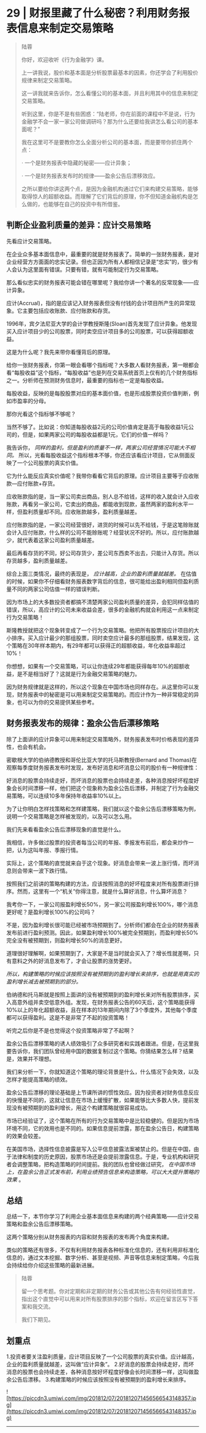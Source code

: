 # 29 | 财报里藏了什么秘密？利用财务报表信息来制定交易策略

> 陆蓉
> 
> 你好，欢迎收听《行为金融学》课。
> 
> 上一讲我说，股价和基本面是分析股票最基本的因素，你还学会了利用股价规律来制定交易策略。
> 
> 这一讲我就来告诉你，怎么看懂公司的基本面，并且利用其中的信息来制定交易策略。
> 
> 听到这里，你是不是有些困惑：“陆老师，你在前面的课程中不是说，行为金融学不会一家一家公司做调研吗？那为什么还要给我讲怎么看公司的基本面呢？”
> 
> 我在这里可不是要教你怎么全面分析公司的基本面，而是要带你抓住两个点：
> 
>   · 一个是财务报表中隐藏的秘密——应计异象；
> 
>   · 一个是财务报表发布时的规律——盈余公告后漂移效应。
> 
> 之所以要给你讲这两个点，是因为金融机构通过它们来构建交易策略，能够取得惊人的超额收益。而理解了它们背后的原理，你不但知道金融机构是怎么做的，也能够在自己的投资中有所借鉴。

## 判断企业盈利质量的差异：应计交易策略

先看应计交易策略。

在企业众多基本面信息中，最重要的就是财务报表了。简单的一张财务报表，是对企业经营方方面面的忠实记录。但也正因为所有人都相信记录是“忠实”的，很少有人会认为这里面有错误。只要有错，就有可能制定行为交易策略。

那么看似忠实的财务报表可能会错在哪里呢？我给你讲一个著名的反常现象——应计异象。

应计(Accrual)，指的是应该记入财务报表但没有付钱的会计项目所产生的异常现象。它主要包括应收账款、应付账款和存货。

1996年，宾夕法尼亚大学的会计学教授斯隆(Sloan)首先发现了应计异象。他发现买入应计项目少的公司股票，同时卖空应计项目多的公司股票，可以获得超额收益。

这是为什么呢？我先来带你看懂背后的原理。

给你一张财务报表，你第一眼会看哪个指标呢？大多数人看财务报表，第一眼都会看“每股收益”这个指标，“每股收益”也是列在交易系统首页上仅有的几个财务指标之一。分析师在预测财务信息时，最重要的指标也一定是每股收益。

每股收益，反映的是每股股票对应的基本面价值，也是形成股票投资价值判断，例如市盈率的分母。

那你光看这个指标够不够呢？

当然不够了。比如说：你知道每股收益2元的公司价值肯定是高于每股收益1元公司的，但是，如果两家公司的每股收益都是1元，它们的价值一样吗？

我告诉你， *同样的盈利，但是盈利的质量不一样，两家公司经营情况可能大不相同。* 所以，光看每股收益这个指标根本不够，你还应该看应计项目，它从侧面反映了一个公司股票的真实价值。

它为什么能反应真实价值呢？我带你看看它背后的原理。应计项目主要等于应收账款—应付账款+存货。

应收账款指的是，当一家公司卖出商品，别人总不给钱，这样的收入就会计入应收账款，再看另一家公司，它卖出的商品，都能收到现款，虽然两家的盈利水平一样，但盈利质量却不同。应收账款越多，盈利质量越差。

应付账款指的是，一家公司经营很好，进货的时候可以先不给钱，于是这笔赊账就会计入应付账款，什么样的公司不能赊账呢？经营状况不好的。所以，应付账款越少，就代表着这家公司盈利质量越差。

最后再看存货的不同，好公司存货少，差公司东西卖不出去，只能计入存货。所以存货越多，盈利质量越差。

综合上面三类情况，最终的表现是， *应计越高，企业的盈利质量就越差。* 在估值的时候，如果你不仔细看财务报表数字背后的信息，很可能给出盈利相同但盈利质量不同的两家公司估值一样的错误判断。

因为市场上的大多数投资者都搞不清楚两家公司盈利质量的差异，会犯同样估值的错误，所以，高应计的公司未来收益会差，很多的金融机构就会利用这一点来制定行为交易策略！

斯隆教授就把这个现象转变成了一个行为交易策略。他把所有股票按应计项目的大小排序。买入应计最少的那组股票，同时卖空应计最多的那组股票，结果发现，这个策略在30年样本期内，有29年都可以获得正的超额收益，年化收益率超过10%！

你想想，如果有一个交易策略，可以让你连续29年都能获得每年10%的超额收益，是不是相当好了？这就是行为金融交易策略的魅力。

因为财务规律就是这样的，所以这个现象在中国市场也同样存在。从这里你可以发现，财务报表中的秘密是可以用来制定交易策略的。而应计作为一种非常稳定的异象，也可以为你的交易提供某些参考。

## 财务报表发布的规律：盈余公告后漂移策略

除了上面讲的应计异象可以用来制定交易策略外，财务报表发布时价格表现的差异性，也会有机会。

密歇根大学的伯纳德教授和哥伦比亚大学的托马斯教授(Bernard and Thomas)在观察每季度财务报表发布时发现，发布好消息和坏消息公司的股价有一种规律性：

好消息的股票会持续走好，而坏消息的股票也会持续走差，各种消息按好坏程度好象会长时间漂移一样，他们把这个现象称为盈余公告后漂移，并制定了行为金融交易策略，可以连续10多年保持年收益率10%以上。

为了让你明白怎样找策略和怎样建策略，我们就以这个盈余公告后漂移策略为例，说明一个交易策略是怎样被发现的，以及可以怎么用。

我们先来看看盈余公告后漂移现象的直觉是什么。

我相信，许多做过股票的投资者每当公司的年报、季报发布前后，都会来炒作一把，认为这叫年报、季报行情。

实际上，这个策略的直觉就来自于这个现象。好消息会带来一波上涨行情，而坏消息则会带来一波下跌行情。

按照我们之前讲的策略构建的方法，应该按照消息的好坏程度来对所有股票进行排序。然而，这里有一个“机关”你得注意，就是什么算好消息，什么算坏消息？

我考你一下，一家公司报盈利增长50%，另一家公司报盈利增长100%，哪个消息更好呢？是盈利增长100%的公司吗？

不是，因为盈利增长很可能已经被市场预期到了。分析师们都会在企业的财务报表发布前进行盈利预测。因此，如果盈利增长100%被完全预期到，而盈利增长50%完全没有被预期到，则盈利增长50%的消息更好。

道理很好理解啊，如果预期到了，大家是不是当时就会买入了？增长性就差啊，只有意料之外的好消息发布了，才会让股票的涨势更好。

 *所以，构建策略的时候应该按照没有被预期到的盈利增长来排序，也就是用真实的盈利增长减去被预期到的部分。*

伯纳德和托马斯就是按照上面讲的没有被预期到的盈利增长来对所有股票排序，买入高意外组并卖空低意外组。发现，在财务报表公告的60天后，这个策略能获得10%以上的年化超额收益，且在样本的13年期间内除了3个季度外，其他每个季度都可以获得盈利。这是不是非常了不起的投资策略！

听完之后你是不是也觉得这个投资策略非常了不起啊？

盈余公告后漂移策略的诱人绩效吸引了众多研究者和实践者跟进。但是，在这里我要告诉你，我们团队曾经用中国的数据复制过这个策略。你猜结果怎么样？结果是，效果并不理想。

我们来分析一下，你就知道这个策略的理论背景是什么，什么情况下会失效，以及怎样才能提高策略的绩效。

盈余公告后漂移的理论基础是上节课所讲的惯性效应。因为投资者对财务信息反应的快慢是不同的，这就让信息在市场上缓慢扩散，如果能够比大多数人快，提前发现没有被预期到的盈利增长，用这个构建策略就很容易成功。

市场已经验证了，这个策略在所有的行为交易策略中是比较稳健的。但是因为市场环境不同，它的效用也是不同的。如果信息提前泄露，那在盈余公告日，构建策略的效果会较差。

在美国市场，选择性信息披露是写入公平信息披露法案被禁止的。但是在中国，由于法律和制度的历史原因，股票市场还是会提前泄露信息。于是，专业机构和研究者会调整策略，把构造策略的时间提前。我的团队也曾经做过研究， *在中国市场上，在盈余公告正式发布前，利用业绩预告信息来构造策略，可以大大提升策略的效果* 。

## 总结

总结一下，本节你学习了利用企业基本面信息来构建的两个经典策略——应计交易策略和盈余公告后漂移策略。

这两个策略分别从财务报表的内容和财务报表的发布两个角度来构建。

类似的策略还有很多，不仅有利用财务报表各种标准化信息的，还有利用非标准化信息的，通过文本挖掘、数字分析、甚至是视频、声音等信息来制定策略，今后我会持续给你介绍这些策略的最新进展。

> 陆蓉
> 
> 留一个思考题。你对定期和非定期的财务公告或其他公告有何经验性直觉，指出这个直觉中可以用来对所有股票排序的那个指标，欢迎在留言区写下答案和我交流。
> 
> 我们下期见。

## 划重点

1.投资者要关注盈利质量，应计项目反映了一个公司股票的真实价值。应计越高，企业的盈利质量就越差，这叫做“应计异象”。
2.好消息的股票会持续走好，而坏消息的股票也会持续走差，各种消息按好坏程度好像会长时间漂移一样，这叫做盈余公告后漂移。
3.构建策略的时候应该按照没有被预期到的盈利增长来排序。


![https://piccdn3.umiwi.com/img/201812/07/201812071456566543148357.jpg](https://piccdn3.umiwi.com/img/201812/07/201812071456566543148357.jpg)

---
